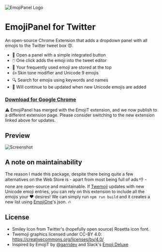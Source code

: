 ![EmojiPanel Logo](http://i.imgur.com/Os8izFU.png)
# EmojiPanel for Twitter

An open-source Chrome Extension that adds a dropdown panel with all emojis to the Twitter tweet box :heart_eyes:.

- :slightly_smiling_face: Open a panel with a simple integrated button
- :computer_mouse: One click adds the emoji into the tweet editor
- :1234: Your frequently used emoji are stored at the top
- :thumbsup: Skin tone modifier and Unicode 9 emojis
- :mag: Search for emojis using keywords and names
- :arrows_counterclockwise: Will continue to be updated when new Unicode emojis are added

### [Download for Google Chrome](https://chrome.google.com/webstore/detail/jfjmncmbmpnaljmmcmeefmkmionkojmd)

:warning: EmojiPanel has merged with the EmojiT extension, and we now publish to a different extension page. Please consider switching to the new extension linked above for updates.

## Preview

![Screenshot](http://i.imgur.com/xQR24Dg.png)

## A note on maintainability

The reason I made this package, despite there being quite a few alternatives on the Web Store is - apart from most being full of ads :thumbsdown: - none are open-source and maintainable. If [Twemoji](https://github.com/twitter/twemoji) updates with new Unicode emoji entries, you can rely on this extension to include all the emojis your :heart: desires! We can simply run `npm run build` and it creates a new list using [EmojiOne](https://github.com/Ranks/emojione)'s json. :fire:

## License

- Smiley Icon from Twitter's (hopefully open source) Rosetta icon font.
- Twemoji graphics licensed under CC-BY 4.0: https://creativecommons.org/licenses/by/4.0/
- Inspired by EmojiT by [@garridev](https://github.com/garridev) and Slack's [Emoji Deluxe](https://get.slack.help/hc/en-us/articles/202931348-Emoji-and-emoticons)
